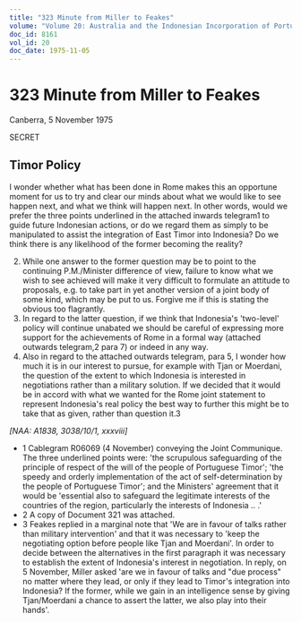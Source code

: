 ```yaml
---
title: "323 Minute from Miller to Feakes"
volume: "Volume 20: Australia and the Indonesian Incorporation of Portuguese Timor, 1974-1976"
doc_id: 8161
vol_id: 20
doc_date: 1975-11-05
---
```


# 323 Minute from Miller to Feakes

Canberra, 5 November 1975

SECRET

## Timor Policy

I wonder whether what has been done in Rome makes this an opportune moment for us to try and clear our minds about what we would like to see happen next, and what we think will happen next. In other words, would we prefer the three points underlined in the attached inwards telegram1 to guide future Indonesian actions, or do we regard them as simply to be manipulated to assist the integration of East Timor into Indonesia? Do we think there is any likelihood of the former becoming the reality?

  2. While one answer to the former question may be to point to the continuing P.M./Minister difference of view, failure to know what we wish to see achieved will make it very difficult to formulate an attitude to proposals, e.g. to take part in yet another version of a joint body of some kind, which may be put to us. Forgive me if this is stating the obvious too flagrantly.
  3. In regard to the latter question, if we think that Indonesia's 'two-level' policy will continue unabated we should be careful of expressing more support for the achievements of Rome in a formal way (attached outwards telegram,2 para 7) or indeed in any way.
  4. Also in regard to the attached outwards telegram, para 5, I wonder how much it is in our interest to pursue, for example with Tjan or Moerdani, the question of the extent to which Indonesia is interested in negotiations rather than a military solution. If we decided that it would be in accord with what we wanted for the Rome joint statement to represent Indonesia's real policy the best way to further this might be to take that as given, rather than question it.3



_[NAA: A1838, 3038/10/1, xxxviii]_

  * 1 Cablegram R06069 (4 November) conveying the Joint Communique. The three underlined points were: 'the scrupulous safeguarding of the principle of respect of the will of the people of Portuguese Timor'; 'the speedy and orderly implementation of the act of self-determination by the people of Portuguese Timor'; and the Ministers' agreement that it would be 'essential also to safeguard the legitimate interests of the countries of the region, particularly the interests of Indonesia .. .'
  * 2 A copy of Document 321 was attached.
  * 3 Feakes replied in a marginal note that 'We are in favour of talks rather than military intervention' and that it was necessary to 'keep the negotiating option before people like Tjan and Moerdani'. In order to decide between the alternatives in the first paragraph it was necessary to establish the extent of Indonesia's interest in negotiation. In reply, on 5 November, Miller asked 'are we in favour of talks and "due process" no matter where they lead, or only if they lead to Timor's integration into Indonesia? If the former, while we gain in an intelligence sense by giving Tjan/Moerdani a chance to assert the latter, we also play into their hands'.


